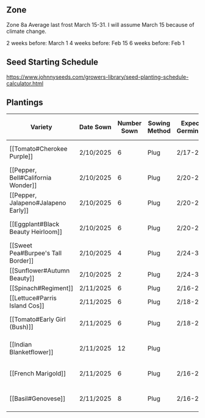 ## Zone

Zone 8a
Average last frost March 15-31. I will assume March 15 because of climate change.

2 weeks before: March 1
4 weeks before: Feb 15
6 weeks before: Feb 1

## Seed Starting Schedule
https://www.johnnyseeds.com/growers-library/seed-planting-schedule-calculator.html

## Plantings

| Variety                             | Date Sown | Number Sown | Sowing Method | Expected Germination | Actual Germination | Pot Up Date | Plant Out Date | Planting Location |
| ----------------------------------- | --------- | ----------- | ------------- | -------------------- | ------------------ | ----------- | -------------- | ----------------- |
| [[Tomato#Cherokee Purple]]          | 2/10/2025 | 6           | Plug          | 2/17-2/20            | 2/14               |             | Est 3/31-4/15  |                   |
| [[Pepper, Bell#California Wonder]]  | 2/10/2025 | 6           | Plug          | 2/20-2/22            | 2/20               |             | Est 3/31-4/15  |                   |
| [[Pepper, Jalapeno#Jalapeno Early]] | 2/10/2025 | 6           | Plug          | 2/20-2/22            | 2/17               |             | Est 3/31-4/15  |                   |
| [[Eggplant#Black Beauty Heirloom]]  | 2/10/2025 | 6           | Plug          | 2/20-2/22            | 2/22               |             | Est 4/1-4/15   |                   |
| [[Sweet Pea#Burpee's Tall Border]]  | 2/10/2025 | 4           | Plug          | 2/24-3/3             | 2/19               | 2/23        | Est 3/1-3/7    |                   |
| [[Sunflower#Autumn Beauty]]         | 2/10/2025 | 2           | Plug          | 2/24-3/3             | 2/19               |             | Est 3/15       |                   |
| [[Spinach#Regiment]]                | 2/11/2025 | 6           | Plug          | 2/16-2/21            | 2/19               |             |                |                   |
| [[Lettuce#Parris Island Cos]]       | 2/11/2025 | 6           | Plug          | 2/18-2/21            | 2/19               |             |                |                   |
| [[Tomato#Early Girl (Bush)]]        | 2/11/2025 | 6           | Plug          | 2/18-2/21            | 2/15               |             | Est 3/31-4/15  |                   |
| [[Indian Blanketflower]]            | 2/11/2025 | 12          | Plug          |                      |                    |             | Est 3/15-3/31  |                   |
| [[French Marigold]]                 | 2/11/2025 | 6           | Plug          | 2/16-2/25            | 2/14               |             | Est 3/22-4/1   |                   |
| [[Basil#Genovese]]                  | 2/11/2025 | 8           | Plug          | 2/16-2/21            |                    |             | Est 3/31-4/15  |                   |
